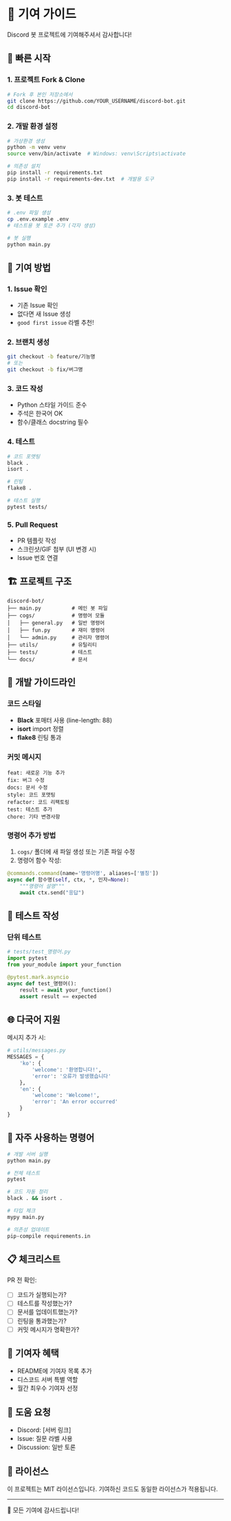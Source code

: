 # 🤝 기여 가이드

Discord 봇 프로젝트에 기여해주셔서 감사합니다! 

## 🚀 빠른 시작

### 1. 프로젝트 Fork & Clone
```bash
# Fork 후 본인 저장소에서
git clone https://github.com/YOUR_USERNAME/discord-bot.git
cd discord-bot
```

### 2. 개발 환경 설정
```bash
# 가상환경 생성
python -m venv venv
source venv/bin/activate  # Windows: venv\Scripts\activate

# 의존성 설치
pip install -r requirements.txt
pip install -r requirements-dev.txt  # 개발용 도구
```

### 3. 봇 테스트
```bash
# .env 파일 생성
cp .env.example .env
# 테스트용 봇 토큰 추가 (각자 생성)

# 봇 실행
python main.py
```

## 📝 기여 방법

### 1. Issue 확인
- 기존 Issue 확인
- 없다면 새 Issue 생성
- `good first issue` 라벨 추천!

### 2. 브랜치 생성
```bash
git checkout -b feature/기능명
# 또는
git checkout -b fix/버그명
```

### 3. 코드 작성
- Python 스타일 가이드 준수
- 주석은 한국어 OK
- 함수/클래스 docstring 필수

### 4. 테스트
```bash
# 코드 포맷팅
black .
isort .

# 린팅
flake8 .

# 테스트 실행
pytest tests/
```

### 5. Pull Request
- PR 템플릿 작성
- 스크린샷/GIF 첨부 (UI 변경 시)
- Issue 번호 연결

## 🏗️ 프로젝트 구조

```
discord-bot/
├── main.py          # 메인 봇 파일
├── cogs/            # 명령어 모듈
│   ├── general.py   # 일반 명령어
│   ├── fun.py       # 재미 명령어
│   └── admin.py     # 관리자 명령어
├── utils/           # 유틸리티
├── tests/           # 테스트
└── docs/            # 문서
```

## 🎯 개발 가이드라인

### 코드 스타일
- **Black** 포매터 사용 (line-length: 88)
- **isort** import 정렬
- **flake8** 린팅 통과

### 커밋 메시지
```
feat: 새로운 기능 추가
fix: 버그 수정
docs: 문서 수정
style: 코드 포맷팅
refactor: 코드 리팩토링
test: 테스트 추가
chore: 기타 변경사항
```

### 명령어 추가 방법
1. `cogs/` 폴더에 새 파일 생성 또는 기존 파일 수정
2. 명령어 함수 작성:
```python
@commands.command(name='명령어명', aliases=['별칭'])
async def 함수명(self, ctx, *, 인자=None):
    """명령어 설명"""
    await ctx.send("응답")
```

## 🧪 테스트 작성

### 단위 테스트
```python
# tests/test_명령어.py
import pytest
from your_module import your_function

@pytest.mark.asyncio
async def test_명령어():
    result = await your_function()
    assert result == expected
```

## 🌐 다국어 지원

메시지 추가 시:
```python
# utils/messages.py
MESSAGES = {
    'ko': {
        'welcome': '환영합니다!',
        'error': '오류가 발생했습니다'
    },
    'en': {
        'welcome': 'Welcome!',
        'error': 'An error occurred'
    }
}
```

## 🔧 자주 사용하는 명령어

```bash
# 개발 서버 실행
python main.py

# 전체 테스트
pytest

# 코드 자동 정리
black . && isort .

# 타입 체크
mypy main.py

# 의존성 업데이트
pip-compile requirements.in
```

## 📋 체크리스트

PR 전 확인:
- [ ] 코드가 실행되는가?
- [ ] 테스트를 작성했는가?
- [ ] 문서를 업데이트했는가?
- [ ] 린팅을 통과했는가?
- [ ] 커밋 메시지가 명확한가?

## 🎉 기여자 혜택

- README에 기여자 목록 추가
- 디스코드 서버 특별 역할
- 월간 최우수 기여자 선정

## 💬 도움 요청

- Discord: [서버 링크]
- Issue: 질문 라벨 사용
- Discussion: 일반 토론

## 📜 라이선스

이 프로젝트는 MIT 라이선스입니다.
기여하신 코드도 동일한 라이선스가 적용됩니다.

---

🙏 모든 기여에 감사드립니다!